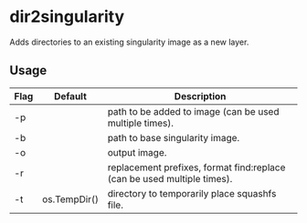 dir2singularity
===============

Adds directories to an existing singularity image as a new layer.

Usage
-----

|  Flag  |  Default     |  Description  |
|--------|--------------|---------------|
| -p     |              | path to be added to image (can be used multiple times). |
| -b     |              | path to base singularity image. |
| -o     |              | output image. |
| -r     |              | replacement prefixes, format find:replace (can be used multiple times). |
| -t     | os.TempDir() | directory to temporarily place squashfs file. |
